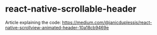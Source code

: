 # react-native-scrollable-header

Article explaining the code:
https://medium.com/@janicduplessis/react-native-scrollview-animated-header-10a18cb9469e
